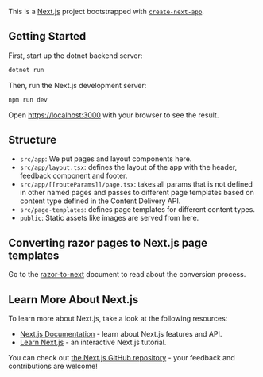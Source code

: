 This is a [Next.js](https://nextjs.org/) project bootstrapped with
[`create-next-app`](https://github.com/vercel/next.js/tree/canary/packages/create-next-app).

## Getting Started

First, start up the dotnet backend server:

```bash
dotnet run
```

Then, run the Next.js development server:

```bash
npm run dev
```

Open [https://localhost:3000](https://localhost:3000) with your browser to see
the result.

## Structure

- `src/app`: We put pages and layout components here.
- `src/app/layout.tsx`: defines the layout of the app with the header, feedback
  component and footer.
- `src/app/[[routeParams]]/page.tsx`: takes all params that is not defined in
  other named pages and passes to different page templates based on content type
  defined in the Content Delivery API.
- `src/page-templates`: defines page templates for different content types.
- `public`: Static assets like images are served from here.

## Converting razor pages to Next.js page templates

Go to the [razor-to-next](../../docs/razor-to-next.md) document to read about
the conversion process.

## Learn More About Next.js

To learn more about Next.js, take a look at the following resources:

- [Next.js Documentation](https://nextjs.org/docs) - learn about Next.js
  features and API.
- [Learn Next.js](https://nextjs.org/learn) - an interactive Next.js tutorial.

You can check out
[the Next.js GitHub repository](https://github.com/vercel/next.js/) - your
feedback and contributions are welcome!
